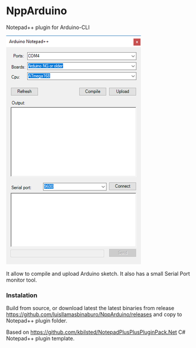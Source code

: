 # NppArduino
Notepad++ plugin for Arduino-CLI

![Image of Yaktocat](https://github.com/luisllamasbinaburo/NppArduino/blob/master/screenshots/npparduino.png)

It allow to compile and upload Arduino sketch. It also has a small Serial Port monitor tool.

### Instalation
Build from source, or download latest the latest binaries from release https://github.com/luisllamasbinaburo/NppArduino/releases and copy to Notepad++ plugin folder.


Based on https://github.com/kbilsted/NotepadPlusPlusPluginPack.Net C# Notepad++ plugin template.
